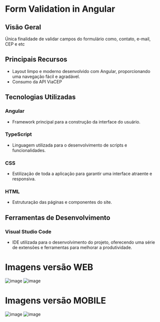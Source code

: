 # Form Validation in Angular

## Visão Geral

Única finalidade de validar campos do formulário como, contato, e-mail, CEP e etc

## Principais Recursos
- Layout limpo e moderno desenvolvido com Angular, proporcionando uma navegação fácil e agradável.
- Consumo da API ViaCEP

## Tecnologias Utilizadas
### Angular
- Framework principal para a construção da interface do usuário.

### TypeScript
- Linguagem utilizada para o desenvolvimento de scripts e funcionalidades.

### CSS
- Estilização de toda a aplicação para garantir uma interface atraente e responsiva.

### HTML
- Estruturação das páginas e componentes do site.

## Ferramentas de Desenvolvimento
### Visual Studio Code
- IDE utilizada para o desenvolvimento do projeto, oferecendo uma série de extensões e ferramentas para melhorar a produtividade.

# Imagens versão WEB
![image](https://github.com/eduardoaalmeidaa/Angular-FormValidation/assets/89856553/3d0a305d-8856-422b-a384-4f66fd36c08c)
![image](https://github.com/eduardoaalmeidaa/Angular-FormValidation/assets/89856553/863eaf52-11e9-4af4-b64d-61a619ec0a27)

# Imagens versão MOBILE
![image](https://github.com/eduardoaalmeidaa/Angular-FormValidation/assets/89856553/3573a8a2-1704-4268-a6f7-2dd713eea33d)
![image](https://github.com/eduardoaalmeidaa/Angular-FormValidation/assets/89856553/c0981ac1-8a82-4650-85b0-331c02e036cf)

